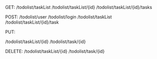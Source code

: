GET:
/todolist/taskList
/todolist/taskList/{id}
/todolist/taskList/{id}/tasks

POST:
/todolist/user
/todolist/login
/todolist/taskList
/todolist/taskList/{id}/task


PUT:

/todolist/taskList/{id}
/todolist/task/{id}

DELETE:
/todolist/taskList/{id}
/todolist/task/{id}